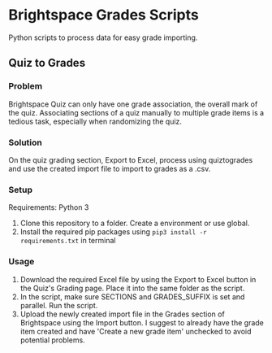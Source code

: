 # Brightspace Grades Scripts
Python scripts to process data for easy grade importing.

## Quiz to Grades
### Problem
Brightspace Quiz can only have one grade association, the overall mark of the quiz. Associating sections of a quiz manually to multiple grade items is a tedious task, especially when randomizing the quiz.

### Solution
On the quiz grading section, Export to Excel, process using quiztogrades and use the created import file to import to grades as a .csv.

### Setup
Requirements: Python 3
1. Clone this repository to a folder. Create a environment or use global.
2. Install the required pip packages using `pip3 install -r requirements.txt` in terminal

### Usage
1. Download the required Excel file by using the Export to Excel button in the Quiz's Grading page. Place it into the same folder as the script.
2. In the script, make sure SECTIONS and GRADES_SUFFIX is set and parallel. Run the script.
3. Upload the newly created import file in the Grades section of Brightspace using the Import button. I suggest to already have the grade item created and have 'Create a new grade item' unchecked to avoid potential problems.
